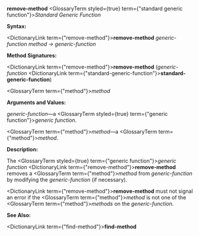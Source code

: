 **remove-method** <GlossaryTerm styled={true} term={"standard generic function"}><i>Standard Generic Function</i></GlossaryTerm> 



**Syntax:** 



<DictionaryLink  term={"remove-method"}><b>remove-method</b></DictionaryLink> *generic-function method → generic-function* 



**Method Signatures:** 



<DictionaryLink  term={"remove-method"}><b>remove-method</b></DictionaryLink> (*generic-function* <DictionaryLink  term={"standard-generic-function"}><b>standard-generic-function</b></DictionaryLink>) 



<GlossaryTerm  term={"method"}><i>method</i></GlossaryTerm> 



**Arguments and Values:** 



*generic-function*—a <GlossaryTerm styled={true} term={"generic function"}><i>generic function</i></GlossaryTerm>. 



<GlossaryTerm  term={"method"}><i>method</i></GlossaryTerm>—a <GlossaryTerm  term={"method"}><i>method</i></GlossaryTerm>. 



**Description:** 



The <GlossaryTerm styled={true} term={"generic function"}><i>generic function</i></GlossaryTerm> <DictionaryLink  term={"remove-method"}><b>remove-method</b></DictionaryLink> removes a <GlossaryTerm  term={"method"}><i>method</i></GlossaryTerm> from *generic-function* by modifying the *generic-function* (if necessary). 



<DictionaryLink  term={"remove-method"}><b>remove-method</b></DictionaryLink> must not signal an error if the <GlossaryTerm  term={"method"}><i>method</i></GlossaryTerm> is not one of the <GlossaryTerm  term={"method"}><i>methods</i></GlossaryTerm> on the *generic-function*. 



**See Also:** 



<DictionaryLink  term={"find-method"}><b>find-method</b></DictionaryLink> 




